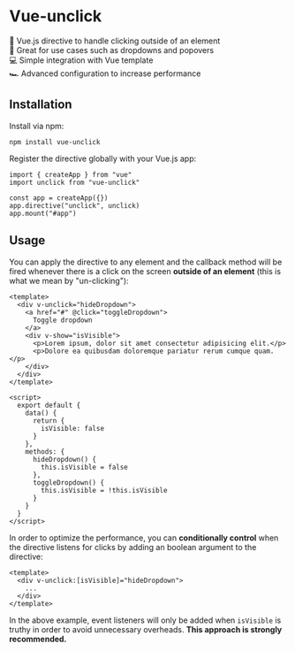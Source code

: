 # Vue-unclick

:rocket: Vue.js directive to handle clicking outside of an element \
:muscle: Great for use cases such as dropdowns and popovers \
:computer: Simple integration with Vue template \
:racing_car: Advanced configuration to increase performance

## Installation

Install via npm:

```
npm install vue-unclick
```

Register the directive globally with your Vue.js app:

```
import { createApp } from "vue"
import unclick from "vue-unclick"

const app = createApp({})
app.directive("unclick", unclick)
app.mount("#app")
```

## Usage

You can apply the directive to any element and the callback method will be fired
whenever there is a click on the screen **outside of an element** (this is what
we mean by "un-clicking"):

```
<template>
  <div v-unclick="hideDropdown">
    <a href="#" @click="toggleDropdown">
      Toggle dropdown
    </a>
    <div v-show="isVisible">
      <p>Lorem ipsum, dolor sit amet consectetur adipisicing elit.</p>
      <p>Dolore ea quibusdam doloremque pariatur rerum cumque quam.</p>
    </div>
  </div>
</template>

<script>
  export default {
    data() {
      return {
        isVisible: false
      }
    },
    methods: {
      hideDropdown() {
        this.isVisible = false
      },
      toggleDropdown() {
        this.isVisible = !this.isVisible
      }
    }
  }
</script>
```

In order to optimize the performance, you can **conditionally control** when the
directive listens for clicks by adding an boolean argument to the directive:

```
<template>
  <div v-unclick:[isVisible]="hideDropdown">
    ...
  </div>
</template>
```

In the above example, event listeners will only be added when `isVisible` is
truthy in order to avoid unnecessary overheads. **This approach is strongly
recommended.**
